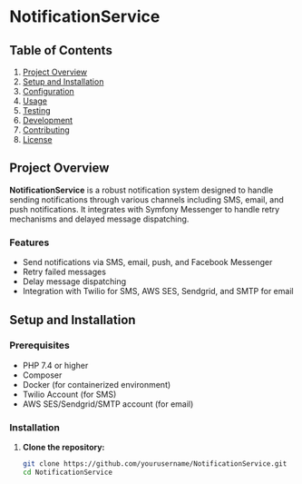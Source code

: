 # NotificationService

## Table of Contents

1. [Project Overview](#project-overview)
2. [Setup and Installation](#setup-and-installation)
3. [Configuration](#configuration)
4. [Usage](#usage)
5. [Testing](#testing)
6. [Development](#development)
7. [Contributing](#contributing)
8. [License](#license)

## Project Overview

**NotificationService** is a robust notification system designed to handle sending notifications through various channels including SMS, email, and push notifications. It integrates with Symfony Messenger to handle retry mechanisms and delayed message dispatching.

### Features

- Send notifications via SMS, email, push, and Facebook Messenger
- Retry failed messages
- Delay message dispatching
- Integration with Twilio for SMS, AWS SES, Sendgrid, and SMTP for email

## Setup and Installation

### Prerequisites

- PHP 7.4 or higher
- Composer
- Docker (for containerized environment)
- Twilio Account (for SMS)
- AWS SES/Sendgrid/SMTP account (for email)

### Installation

1. **Clone the repository:**
   ```bash
   git clone https://github.com/yourusername/NotificationService.git
   cd NotificationService
